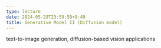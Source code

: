 ```yaml
---
type: lecture
date: 2024-05-29T23:59:59+8:49
title: Generative Model II (Diffusion model)
---
```

text-to-image generation, diffusion-based vision applications